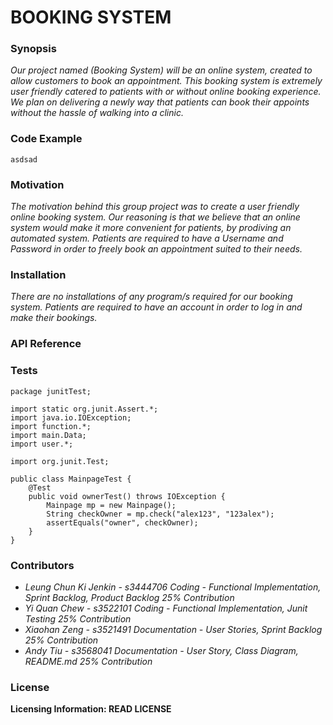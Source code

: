 BOOKING SYSTEM
==

### Synopsis

*Our project named (Booking System) will be an online system, created to allow customers to book an appointment. This booking system is extremely user friendly catered to patients with or without online booking experience. We plan on delivering a newly way that patients can book their appoints without the hassle of walking into a clinic.*
    
### Code Example

```
asdsad
```
### Motivation
*The motivation behind this group project was to create a user friendly online booking system. Our reasoning is that we believe that an online system would make it more convenient for patients, by prodiving an automated system. Patients are required to have a Username and Password in order to freely book an appointment suited to their needs.*

### Installation
*There are no installations of any program/s required for our booking system. Patients are required to have an account in order to log in and make their bookings.*

### API Reference

### Tests
```
package junitTest;

import static org.junit.Assert.*;
import java.io.IOException;
import function.*;
import main.Data;
import user.*;

import org.junit.Test;

public class MainpageTest {
	@Test
	public void ownerTest() throws IOException {
		Mainpage mp = new Mainpage();
		String checkOwner = mp.check("alex123", "123alex");
		assertEquals("owner", checkOwner);
	}
}
```
### Contributors
* *Leung Chun Ki Jenkin - s3444706 Coding - Functional Implementation, Sprint Backlog, Product Backlog  25% Contribution* 
* *Yi Quan Chew - s3522101 Coding -  Functional Implementation, Junit Testing  25% Contribution*
* *Xiaohan Zeng - s3521491 Documentation - User Stories, Sprint Backlog 25% Contribution*   
* *Andy Tiu - s3568041 Documentation - User Story, Class Diagram, README.md 25% Contribution*

### License

**Licensing Information: READ LICENSE**
